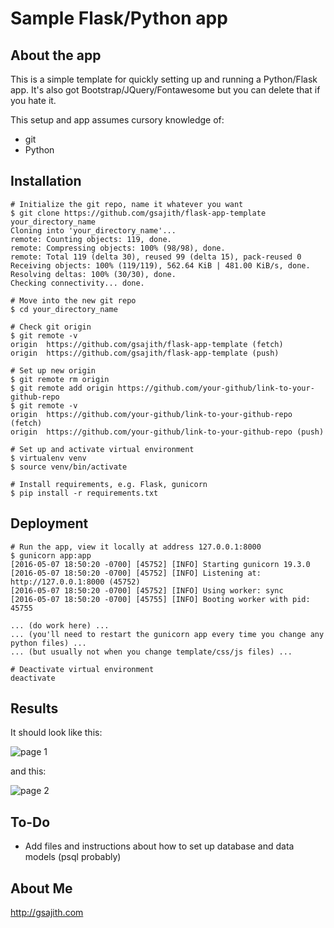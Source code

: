 # Sample Flask/Python app

## About the app
This is a simple template for quickly setting up and running a Python/Flask app. It's also got Bootstrap/JQuery/Fontawesome but you can delete that if you hate it.

This setup and app assumes cursory knowledge of:
- git
- Python

## Installation
```
# Initialize the git repo, name it whatever you want
$ git clone https://github.com/gsajith/flask-app-template your_directory_name
Cloning into 'your_directory_name'...
remote: Counting objects: 119, done.
remote: Compressing objects: 100% (98/98), done.
remote: Total 119 (delta 30), reused 99 (delta 15), pack-reused 0
Receiving objects: 100% (119/119), 562.64 KiB | 481.00 KiB/s, done.
Resolving deltas: 100% (30/30), done.
Checking connectivity... done.

# Move into the new git repo
$ cd your_directory_name

# Check git origin
$ git remote -v
origin	https://github.com/gsajith/flask-app-template (fetch)
origin	https://github.com/gsajith/flask-app-template (push)

# Set up new origin
$ git remote rm origin
$ git remote add origin https://github.com/your-github/link-to-your-github-repo
$ git remote -v
origin	https://github.com/your-github/link-to-your-github-repo (fetch)
origin	https://github.com/your-github/link-to-your-github-repo (push)

# Set up and activate virtual environment
$ virtualenv venv
$ source venv/bin/activate

# Install requirements, e.g. Flask, gunicorn
$ pip install -r requirements.txt
```


## Deployment
```
# Run the app, view it locally at address 127.0.0.1:8000
$ gunicorn app:app
[2016-05-07 18:50:20 -0700] [45752] [INFO] Starting gunicorn 19.3.0
[2016-05-07 18:50:20 -0700] [45752] [INFO] Listening at: http://127.0.0.1:8000 (45752)
[2016-05-07 18:50:20 -0700] [45752] [INFO] Using worker: sync
[2016-05-07 18:50:20 -0700] [45755] [INFO] Booting worker with pid: 45755

... (do work here) ...
... (you'll need to restart the gunicorn app every time you change any python files) ...
... (but usually not when you change template/css/js files) ...

# Deactivate virtual environment
deactivate
```

## Results
It should look like this:

![page 1](http://i.imgur.com/D0r7vrk.png)

and this:

![page 2](http://i.imgur.com/40lftb3.png)

## To-Do
- Add files and instructions about how to set up database and data models (psql probably)

## About Me
http://gsajith.com
